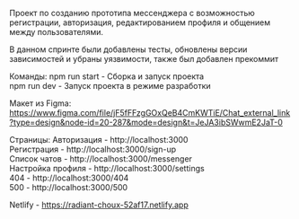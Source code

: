 Проект по созданию прототипа мессенджера с возможностью регистрации, авторизация, редактированием профиля и общением между пользователями.

В данном спринте были добавлены тесты, обновлены версии зависимостей и убраны уязвимости, также был добавлен прекоммит

Команды:
npm run start - Сборка и запуск проекта <br/>
npm run dev - Запуск проекта в режиме разработки

Макет из Figma: https://www.figma.com/file/jF5fFFzgGOxQeB4CmKWTiE/Chat_external_link?type=design&node-id=20-287&mode=design&t=JeJA3ibSWwmE2JaT-0

Страницы:
Авторизация - http://localhost:3000 <br/>
Регистрация - http://localhost:3000/sign-up <br/>
Список чатов - http://localhost:3000/messenger <br/>
Настройка профиля - http://localhost:3000/settings <br/>
404 - http://localhost:3000/404 <br/>
500 - http://localhost:3000/500

Netlify - https://radiant-choux-52af17.netlify.app
